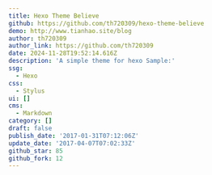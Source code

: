 ```yaml
---
title: Hexo Theme Believe
github: https://github.com/th720309/hexo-theme-believe
demo: http://www.tianhao.site/blog
author: th720309
author_link: https://github.com/th720309
date: 2024-11-28T19:52:14.616Z
description: 'A simple theme for hexo Sample:'
ssg:
  - Hexo
css:
  - Stylus
ui: []
cms:
  - Markdown
category: []
draft: false
publish_date: '2017-01-31T07:12:06Z'
update_date: '2017-04-07T07:02:33Z'
github_star: 85
github_fork: 12
---
```

